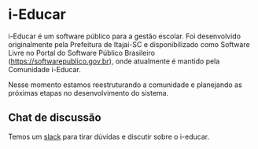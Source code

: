 # i-Educar
i-Educar é um software público para a gestão escolar. Foi desenvolvido originalmente pela Prefeitura de Itajaí-SC e disponibilizado como Software Livre no Portal do Software Público Brasileiro (https://softwarepublico.gov.br), onde atualmente é mantido pela Comunidade i-Educar.

Nesse momento estamos reestruturando a comunidade e planejando as próximas etapas no desenvolvimento do sistema.

## Chat de discussão

Temos um [slack](https://join.slack.com/t/i-educar/shared_invite/enQtMzEyMTk5ODg5NTA1LTIzMDYzMTEzYWJkOWIyOWZiOTM2ZWEyOTc3Yjk2N2NkYzA4MmUzM2VmNDU4MDNkNWIyY2RiMjYwZjI1NmEwYWQ) para tirar dúvidas e discutir sobre o i-educar.
